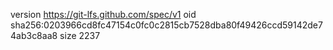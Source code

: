 version https://git-lfs.github.com/spec/v1
oid sha256:0203966cd8fc47154c0fc0c2815cb7528dba80f49426ccd59142de74ab3c8aa8
size 2237
